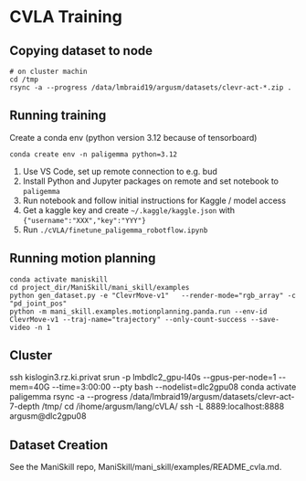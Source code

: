 # CVLA Training


## Copying dataset to node
```
# on cluster machin 
cd /tmp
rsync -a --progress /data/lmbraid19/argusm/datasets/clevr-act-*.zip .
```

## Running training

Create a conda env (python version 3.12 because of tensorboard)
```
conda create env -n paligemma python=3.12
```

1. Use VS Code, set up remote connection to e.g. bud
2. Install Python and Jupyter packages on remote and set notebook to `paligemma`
3. Run notebook and follow initial instructions for Kaggle / model access
3. Get a kaggle key and create `~/.kaggle/kaggle.json` with `{"username":"XXX","key":"YYY"}`
3. Run `./cVLA/finetune_paligemma_robotflow.ipynb`


## Running motion planning

```
conda activate maniskill
cd project_dir/ManiSkill/mani_skill/examples
python gen_dataset.py -e "ClevrMove-v1"   --render-mode="rgb_array" -c "pd_joint_pos"
python -m mani_skill.examples.motionplanning.panda.run --env-id ClevrMove-v1 --traj-name="trajectory" --only-count-success --save-video -n 1
```


## Cluster

ssh kislogin3.rz.ki.privat
srun -p lmbdlc2_gpu-l40s --gpus-per-node=1 --mem=40G --time=3:00:00 --pty bash --nodelist=dlc2gpu08
conda activate paligemma
rsync -a --progress /data/lmbraid19/argusm/datasets/clevr-act-7-depth /tmp/
cd /ihome/argusm/lang/cVLA/
ssh -L 8889:localhost:8888 argusm@dlc2gpu08

## Dataset Creation

See the ManiSkill repo, ManiSkill/mani_skill/examples/README_cvla.md. 


